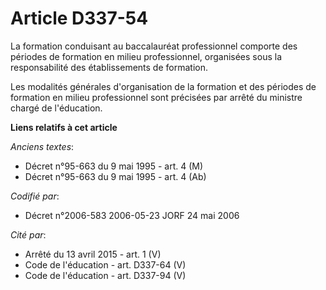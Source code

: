 # Article D337-54

La formation conduisant au baccalauréat professionnel comporte des périodes de formation en milieu professionnel, organisées
sous la responsabilité des établissements de formation.

Les modalités générales d'organisation de la formation et des périodes de formation en milieu professionnel sont précisées
par arrêté du ministre chargé de l'éducation.

**Liens relatifs à cet article**

_Anciens textes_:

  - Décret n°95-663 du 9 mai 1995 - art. 4 (M)
  - Décret n°95-663 du 9 mai 1995 - art. 4 (Ab)

_Codifié par_:

  - Décret n°2006-583 2006-05-23 JORF 24 mai 2006

_Cité par_:

  - Arrêté du 13 avril 2015 - art. 1 (V)
  - Code de l'éducation - art. D337-64 (V)
  - Code de l'éducation - art. D337-94 (V)
